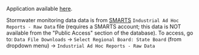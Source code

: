 Application available [here](https://daltare.shinyapps.io/Stormwater_Enforcement_Tool/).

Stormwater monitoring data data is from [SMARTS](https://smarts.waterboards.ca.gov/smarts/faces/SwSmartsLogin.xhtml) `Industrial Ad Hoc Reports - Raw Data` file (requires a SMARTS account; this data is NOT available from the "Public Access" section of the database). To access, go to:
 `Data File Downloads` -> `Select Regional Board: State Board` (from dropdown menu) -> `Industrial Ad Hoc Reports - Raw Data`

